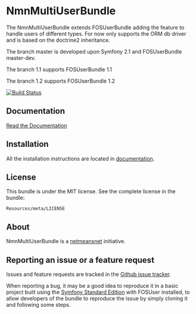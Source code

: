 NmnMultiUserBundle
=============

The NmnMultiUserBundle extends FOSUserBundle adding the feature to handle users of different types.
For now only supports the ORM db driver and is based on the doctrine2 inheritance.

The branch master is developed upon Symfony 2.1 and FOSUserBundle master-dev.

The branch 1.1 supports FOSUserBundle 1.1

The branch 1.2 supports FOSUserBundle 1.2

[![Build Status](https://secure.travis-ci.org/netmeansnet/NmnMultiUserBundle.png?branch=master)](http://travis-ci.org/netmeansnet/NmnMultiUserBundle)

Documentation
-------------

[Read the Documentation](https://github.com/netmeansnet/NmnMultiUserBundle/blob/master/Resources/doc/index.md)

Installation
------------

All the installation instructions are located in [documentation](https://github.com/netmeansnet/NmnMultiUserBundle/blob/master/Resources/doc/index.md).

License
-------

This bundle is under the MIT license. See the complete license in the bundle:

    Resources/meta/LICENSE

About
-----

NmnMultiUserBundle is a [netmeansnet](https://github.com/netmeansnet) initiative.


Reporting an issue or a feature request
---------------------------------------

Issues and feature requests are tracked in the [Github issue tracker](https://github.com/netmeansnet/NmnMultiUserBundle/issues).

When reporting a bug, it may be a good idea to reproduce it in a basic project
built using the [Symfony Standard Edition](https://github.com/symfony/symfony-standard)
with FOSUser installed, to allow developers of the bundle to reproduce the issue by simply cloning it
and following some steps.
